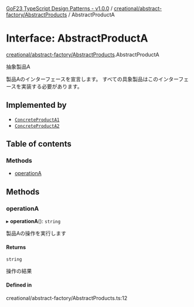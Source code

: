 [GoF23 TypeScript Design Patterns - v1.0.0](../README.md) / [creational/abstract-factory/AbstractProducts](../modules/creational_abstract_factory_AbstractProducts.md) / AbstractProductA

# Interface: AbstractProductA

[creational/abstract-factory/AbstractProducts](../modules/creational_abstract_factory_AbstractProducts.md).AbstractProductA

抽象製品A

製品Aのインターフェースを宣言します。
すべての具象製品はこのインターフェースを実装する必要があります。

## Implemented by

- [`ConcreteProductA1`](../classes/creational_abstract_factory_ConcreteProducts.ConcreteProductA1.md)
- [`ConcreteProductA2`](../classes/creational_abstract_factory_ConcreteProducts.ConcreteProductA2.md)

## Table of contents

### Methods

- [operationA](creational_abstract_factory_AbstractProducts.AbstractProductA.md#operationa)

## Methods

### operationA

▸ **operationA**(): `string`

製品Aの操作を実行します

#### Returns

`string`

操作の結果

#### Defined in

creational/abstract-factory/AbstractProducts.ts:12
